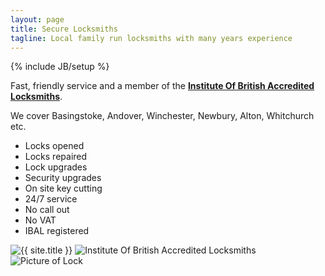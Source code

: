```yaml
---
layout: page
title: Secure Locksmiths
tagline: Local family run locksmiths with many years experience
---
```

{% include JB/setup %}

<div class='span8'>
<p>Fast, friendly service and a member of the <a target='_blank' href='http://www.ibal.co.uk/'><b>Institute Of British Accredited Locksmiths</b></a>.</p>

<p>We cover Basingstoke, Andover, Winchester, Newbury, Alton, Whitchurch etc.</p>

<ul>
  <li>Locks opened</li>
  <li>Locks repaired</li>
  <li>Lock upgrades</li>
  <li>Security upgrades</li>
  <li>On site key cutting</li>
  <li>24/7 service</li>
  <li>No call out</li>
  <li>No VAT</li>
  <li>IBAL registered</li>
</ul>
</div>

<div class='span4'>
  <img class='logo-image' src='{{ ASSET_PATH }}twitter/img/logo.jpg' alt='{{ site.title }}'></img>
  <img class='logo-image' src='{{ ASSET_PATH }}twitter/img/ibal.jpg' alt='Institute Of British Accredited Locksmiths'></img>
  <img class='logo-image' src='{{ ASSET_PATH }}twitter/img/lock.jpg' alt='Picture of Lock'></img>
</div>
